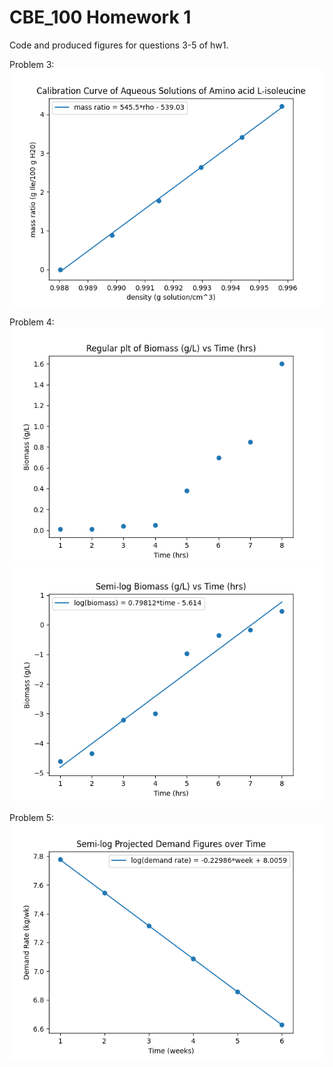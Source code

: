 # CBE_100 Homework 1

Code and produced figures for questions 3-5 of hw1.

Problem 3:
![](https://github.com/b-fang/CBE_100/blob/master/HW1/CBE100_HW1_Outputs/Problem%203.png)

Problem 4:
![](https://github.com/b-fang/CBE_100/blob/master/HW1/CBE100_HW1_Outputs/Problem%204_2.png)
![](https://github.com/b-fang/CBE_100/blob/master/HW1/CBE100_HW1_Outputs/Problem%204_1.png)

Problem 5:
![](https://github.com/b-fang/CBE_100/blob/master/HW1/CBE100_HW1_Outputs/Problem%205.png)